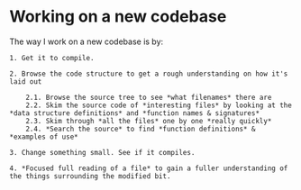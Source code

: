 Working on a new codebase
===

The way I work on a new codebase is by:
	
	1. Get it to compile.

	2. Browse the code structure to get a rough understanding on how it's laid out

		2.1. Browse the source tree to see *what filenames* there are
		2.2. Skim the source code of *interesting files* by looking at the *data structure definitions* and *function names & signatures*
		2.3. Skim through *all the files* one by one *really quickly*
		2.4. *Search the source* to find *function definitions* & *examples of use* 

	3. Change something small. See if it compiles.

	4. *Focused full reading of a file* to gain a fuller understanding of the things surrounding the modified bit.

	